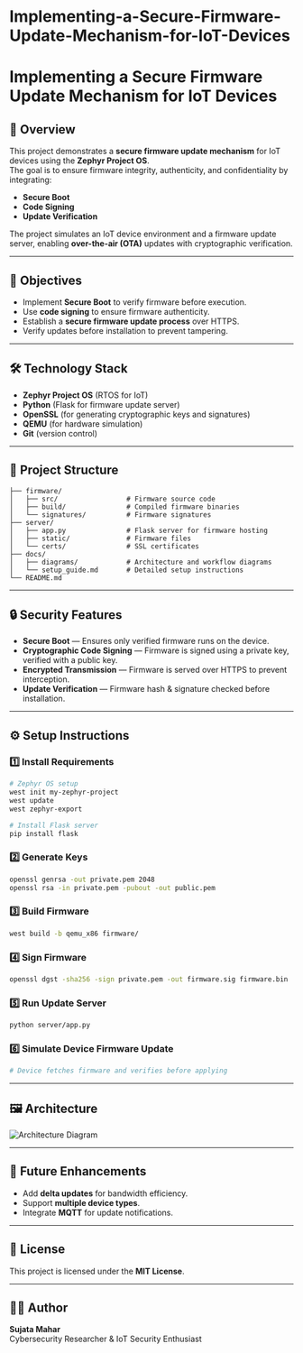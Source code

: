 # Implementing-a-Secure-Firmware-Update-Mechanism-for-IoT-Devices


# Implementing a Secure Firmware Update Mechanism for IoT Devices

## 📌 Overview
This project demonstrates a **secure firmware update mechanism** for IoT devices using the **Zephyr Project OS**.  
The goal is to ensure firmware integrity, authenticity, and confidentiality by integrating:
- **Secure Boot**
- **Code Signing**
- **Update Verification**

The project simulates an IoT device environment and a firmware update server, enabling **over-the-air (OTA)** updates with cryptographic verification.

---

## 🎯 Objectives
- Implement **Secure Boot** to verify firmware before execution.
- Use **code signing** to ensure firmware authenticity.
- Establish a **secure firmware update process** over HTTPS.
- Verify updates before installation to prevent tampering.

---

## 🛠 Technology Stack
- **Zephyr Project OS** (RTOS for IoT)
- **Python** (Flask for firmware update server)
- **OpenSSL** (for generating cryptographic keys and signatures)
- **QEMU** (for hardware simulation)
- **Git** (version control)

---

## 📂 Project Structure
```
├── firmware/
│   ├── src/                 # Firmware source code
│   ├── build/               # Compiled firmware binaries
│   └── signatures/          # Firmware signatures
├── server/
│   ├── app.py               # Flask server for firmware hosting
│   ├── static/              # Firmware files
│   └── certs/               # SSL certificates
├── docs/
│   ├── diagrams/            # Architecture and workflow diagrams
│   └── setup_guide.md       # Detailed setup instructions
└── README.md
```

---

## 🔒 Security Features
- **Secure Boot** — Ensures only verified firmware runs on the device.
- **Cryptographic Code Signing** — Firmware is signed using a private key, verified with a public key.
- **Encrypted Transmission** — Firmware is served over HTTPS to prevent interception.
- **Update Verification** — Firmware hash & signature checked before installation.

---

## ⚙️ Setup Instructions

### 1️⃣ Install Requirements
```bash
# Zephyr OS setup
west init my-zephyr-project
west update
west zephyr-export

# Install Flask server
pip install flask
```

### 2️⃣ Generate Keys
```bash
openssl genrsa -out private.pem 2048
openssl rsa -in private.pem -pubout -out public.pem
```

### 3️⃣ Build Firmware
```bash
west build -b qemu_x86 firmware/
```

### 4️⃣ Sign Firmware
```bash
openssl dgst -sha256 -sign private.pem -out firmware.sig firmware.bin
```

### 5️⃣ Run Update Server
```bash
python server/app.py
```

### 6️⃣ Simulate Device Firmware Update
```bash
# Device fetches firmware and verifies before applying
```

---

## 🖼 Architecture
![Architecture Diagram](docs/diagrams/architecture.png)

---

## 🚀 Future Enhancements
- Add **delta updates** for bandwidth efficiency.
- Support **multiple device types**.
- Integrate **MQTT** for update notifications.

---

## 📜 License
This project is licensed under the **MIT License**.

---

## 👩‍💻 Author
**Sujata Mahar**  
Cybersecurity Researcher & IoT Security Enthusiast  

